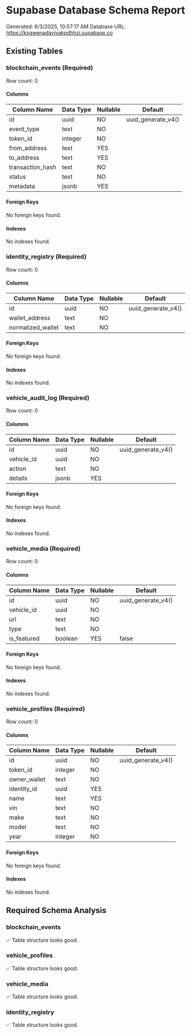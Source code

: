 # Supabase Database Schema Report

Generated: 6/3/2025, 10:57:17 AM
Database URL: https://ksgwenadavjvakpdhhzi.supabase.co

## Existing Tables

### blockchain_events (Required)

Row count: 0

#### Columns

| Column Name | Data Type | Nullable | Default |
|-------------|-----------|----------|----------|
| id | uuid | NO | uuid_generate_v4() |
| event_type | text | NO |  |
| token_id | integer | NO |  |
| from_address | text | YES |  |
| to_address | text | YES |  |
| transaction_hash | text | NO |  |
| status | text | NO |  |
| metadata | jsonb | YES |  |

#### Foreign Keys

No foreign keys found.

#### Indexes

No indexes found.

### identity_registry (Required)

Row count: 0

#### Columns

| Column Name | Data Type | Nullable | Default |
|-------------|-----------|----------|----------|
| id | uuid | NO | uuid_generate_v4() |
| wallet_address | text | NO |  |
| normalized_wallet | text | NO |  |

#### Foreign Keys

No foreign keys found.

#### Indexes

No indexes found.

### vehicle_audit_log (Required)

Row count: 0

#### Columns

| Column Name | Data Type | Nullable | Default |
|-------------|-----------|----------|----------|
| id | uuid | NO | uuid_generate_v4() |
| vehicle_id | uuid | NO |  |
| action | text | NO |  |
| details | jsonb | YES |  |

#### Foreign Keys

No foreign keys found.

#### Indexes

No indexes found.

### vehicle_media (Required)

Row count: 0

#### Columns

| Column Name | Data Type | Nullable | Default |
|-------------|-----------|----------|----------|
| id | uuid | NO | uuid_generate_v4() |
| vehicle_id | uuid | NO |  |
| url | text | NO |  |
| type | text | NO |  |
| is_featured | boolean | YES | false |

#### Foreign Keys

No foreign keys found.

#### Indexes

No indexes found.

### vehicle_profiles (Required)

Row count: 0

#### Columns

| Column Name | Data Type | Nullable | Default |
|-------------|-----------|----------|----------|
| id | uuid | NO | uuid_generate_v4() |
| token_id | integer | NO |  |
| owner_wallet | text | NO |  |
| identity_id | uuid | YES |  |
| name | text | YES |  |
| vin | text | NO |  |
| make | text | NO |  |
| model | text | NO |  |
| year | integer | NO |  |

#### Foreign Keys

No foreign keys found.

#### Indexes

No indexes found.

## Required Schema Analysis

### blockchain_events

✅ Table structure looks good.

### vehicle_profiles

✅ Table structure looks good.

### vehicle_media

✅ Table structure looks good.

### identity_registry

✅ Table structure looks good.

